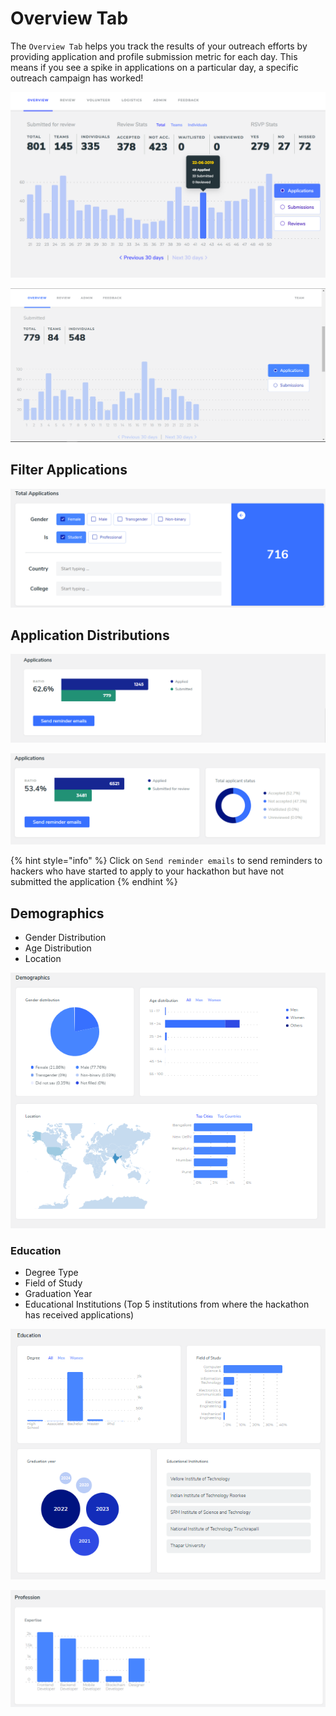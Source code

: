 # Overview Tab

The `Overview Tab` helps you track the results of your outreach efforts by providing application and profile submission metric for each day. This means if you see a spike in applications on a particular day, a specific outreach campaign has worked!

![Overview Tab for &quot;Online with Application Review&quot; mode](../../.gitbook/assets/image%20%287%29.png)

![Overview Tab for &quot;Online&quot; mode](../../.gitbook/assets/image%20%2834%29.png)



## Filter Applications

![](../../.gitbook/assets/image%20%283%29.png)

## Application Distributions

![Applications Section in &quot;Online&quot; mode](../../.gitbook/assets/image%20%2851%29.png)

![Applications Section in &quot;Online with Application Review&quot; mode](../../.gitbook/assets/image%20%2835%29.png)

{% hint style="info" %}
Click on `Send reminder emails` to send reminders to hackers who have started to apply to your hackathon but have not submitted the application
{% endhint %}

## Demographics

* Gender Distribution
* Age Distribution
* Location

![](../../.gitbook/assets/image%20%285%29.png)

### Education

* Degree Type
* Field of Study
* Graduation Year
* Educational Institutions \(Top 5 institutions from where the hackathon has received applications\)

![](../../.gitbook/assets/image%20%2842%29.png)

![Expertise-wise distribution of the applications](../../.gitbook/assets/image%20%2825%29.png)

